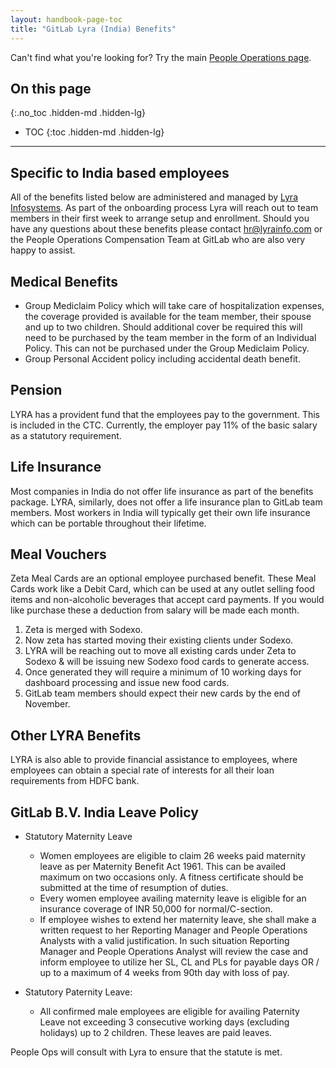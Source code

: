 ```yaml
---
layout: handbook-page-toc
title: "GitLab Lyra (India) Benefits"
---
```


Can't find what you're looking for? Try the main [People Operations page](/handbook/people-operations).

## On this page
{:.no_toc .hidden-md .hidden-lg}

- TOC
{:toc .hidden-md .hidden-lg}

----

## Specific to India based employees

All of the benefits listed below are administered and managed by [Lyra Infosystems](http://lyrainfo.com/). As part of the onboarding process Lyra will reach out to team members in their first week to arrange setup and enrollment.  Should you have any questions about these benefits please contact hr@lyrainfo.com or the People Operations Compensation Team at GitLab who are also very happy to assist.

## Medical Benefits

 - Group Mediclaim Policy which will take care of hospitalization expenses, the coverage provided is available for the team member, their spouse and up to two children.  Should additional cover be required this will need to be purchased by the team member in the form of an Individual Policy. This can not be purchased under the Group Mediclaim Policy.
 - Group Personal Accident policy including accidental death benefit.

## Pension

LYRA has a provident fund that the employees pay to the government. This is included in the CTC. Currently, the employer pay 11% of the basic salary as a statutory requirement.

## Life Insurance

Most companies in India do not offer life insurance as part of the benefits package. LYRA, similarly, does not offer a life insurance plan to GitLab team members. Most workers in India will typically get their own life insurance which can be portable throughout their lifetime.

## Meal Vouchers

Zeta Meal Cards are an optional employee purchased benefit. These Meal Cards work like a Debit Card, which can be used at any outlet selling food items and non-alcoholic beverages that accept card payments. If you would like purchase these a deduction from salary will be made each month.

1. Zeta is merged with Sodexo.
2. Now zeta has started moving their existing clients under Sodexo.
3. LYRA  will be reaching out to move all existing cards under Zeta to Sodexo & will be issuing new Sodexo food cards to generate access.
4. Once generated they will require a minimum of 10 working days for dashboard processing and issue new food cards.
5. GitLab team members should expect their new cards by the end of November. 

## Other LYRA Benefits

LYRA is also able to provide financial assistance to employees, where employees can obtain a special rate of interests for all their loan requirements from HDFC bank.

## GitLab B.V. India Leave Policy

* Statutory Maternity Leave
  - Women employees are eligible to claim 26 weeks paid maternity leave as per Maternity Benefit Act 1961. This can be availed maximum on two occasions only. A fitness certificate should be submitted at the time of resumption of duties.
  - Every women employee availing maternity leave is eligible for an insurance coverage of INR 50,000 for normal/C-section.
  - If employee wishes to extend her maternity leave, she shall make a written request to her Reporting Manager and People Operations Analysts with a valid justification. In such situation Reporting Manager and People Operations Analyst will review the case and inform employee to utilize her SL, CL and PLs for payable days OR / up to a maximum of 4 weeks from 90th day with loss of pay.

* Statutory Paternity Leave:  
  - All confirmed male employees are eligible for availing Paternity Leave not exceeding 3 consecutive working days (excluding holidays) up to 2 children. These leaves are paid leaves.

People Ops will consult with Lyra to ensure that the statute is met.
